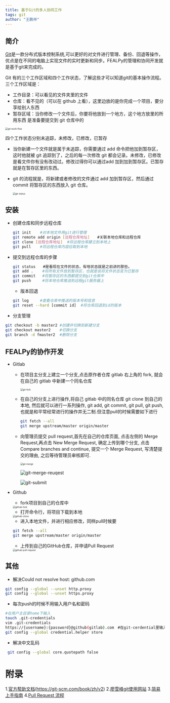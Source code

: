 ```yaml
---
title: 基于Git的多人协同工作
tags: git
author: "王鹏祥"
---
```



## 简介

[Git](https://git-scm.com/)是一款分布式版本控制系统,可以更好的对文件进行管理、备份、回退等操作，优点是在不同的电脑上实现文件的实时更新和同步。FEALPy的管理和协同开发就是基于git来完成的。

Git 有的三个工作区域和四个工作状态，了解这些才可以知道git的基本操作流程。三个工作区域是：

- 工作目录：可以看见的文件夹里的文件
- 仓库：看不见的（可以在 github 上看），这里边放的是你完成一个项目，要分
  享给别人东西
- 暂存区域：当你修改一个文件后，你要将他放到一个地方，这个地方放里的所用东西
  是准备要提交到 git 仓库中的

<img src="/home/wpx/wpx-repository/fealpy/docs/_posts/figures/git-work-flow.jpg" alt="git-work-flow" style="zoom:50%;" />

四个工作状态分别未追踪，未修改，已修改，已暂存

- 当你新建一个文件就是属于未追踪，你需要通过 add 命令把他加到暂存区，这时他就被 git 追踪到了，之后的每一次修改 git 都会记录。未修改，已修改是看文件你有没有改动过。修改过得你可以通过add 加到加到暂存区。已暂存就是在暂存区里的东西。

- git 的流程就是，将新建或者修改的文件通过 add 加到暂存区，然后通过 commit
  将暂存区的东西放入 git 仓库。

  <img src="/home/wpx/wpx-repository/fealpy/docs/_posts/figures/git-status.png" alt="git-status" style="zoom:50%;" />

## 安装

- 创建仓库和同步远程仓库
  ```bash
  git init    #对本地文件用git进行管理
  git remote add origin [远程仓库地址]　　#关联本地仓库和远程仓库
  git clone [远程仓库地址]  #将远程仓库建立到本地上
  git pull    #将远程仓库内容拉取到本地
  ```

- 提交到远程仓库的步骤
  ```bash
  git status　　#是看现在文件的状态，有啥状态就是之前讲的那些。
  git add .    #将所有文件放到暂存区，也就是说将文件状态变为已暂存
  git commit   #将暂存区的东西都提交到git仓库中
  git push     #将本地仓库推送到远程git服务器上
  ```
  
  - 版本回退
  ```bash
  git log     #查看仓库中推送的版本号和信息
  git reset --hard [commit id]  #将仓库回退到id的版本
  ```
  
- 分支管理
 ```bash
git checkout -b master2 #创建并切换到新建分支
git checkout master2    #切换分支
git branch -d fmaster2  #删除分支
 ```

 ## FEALPy的协作开发

- Gitlab
  - 在项目主分支上建立一个分支,点击原作者仓库 gitlab 右上角的 fork, 就会在自己的 gitlab 中新建一个同名仓库

    <img src="figures/git-fork.png" alt="git-fork" style="zoom:50%;" />

  - 在自己的分支上进行操作,将自己 gitlab 中的同名仓库 git clone 到自己的本地, 然后就可以进行一系列操作, git add, git commit, git pull, git push, 也就是和平常经常进行的操作并无二制.但注意pull的时候需要如下进行
  
    ```bash
    git fetch --all
    git merge upstream/master origin/master
    ```
  
  - 向管理员提交 pull request,首先在自己的仓库页面, 点击左侧的 Merge Request,再点击 New Merge Request, 确定上传到哪个分支, 点击 Compare branches and continue, 提交一个 Merge Request, 写清楚提交的理由, 之后等待管理员审核即可.
  
    <img src="figures/git-merge.png" alt="git-merge" style="zoom:50%;" />
  
    ![git-merge-reuqest](figures/git-merge-reuqest.png)
  
    ![git-submit](figures/git-submit.png)
  
- Github

  - fork项目到自己的仓库中

  <img src="/home/wpx/wpx-repository/fealpy/docs/_posts/figures/github-fork.png" alt="github-fork" style="zoom:50%;" />

  - 打开命令行，将项目下载到本地

  <img src="/home/wpx/wpx-repository/fealpy/docs/_posts/figures/github-clone.png" alt="github-clone" style="zoom:50%;" />

  - 进入本地文件，并进行相应修改，同样pull时候要

  ```bash
  git fetch --all
  git merge upstream/master origin/master
  ```

  - 上传到自己的GitHub仓库，并申请Pull Request 

  <img src="/home/wpx/wpx-repository/fealpy/docs/_posts/figures/github-pull-request.png" alt="github-pull-request" style="zoom:50%;" />

## 其他

- 解决Could not resolve host: github.com

```bash
git config --global --unset http.proxy
git config --global --unset https.proxy
```

- 每次push的时候不用输入用户名和密码

```bash
#在用户主目录home下输入
touch .git-credentials
vim .git-credentials
https://{username}:{password}@github(gitlab).com　#在git-cerdential里输入用户信息
git config --global credential.helper store
```

- 解决中文乱码
```bash
 git config --global core.quotepath false
```

# 附录

1.[官方帮助文档]()(https://git-scm.com/book/zh/v2)
2.[廖雪峰git使用网站](https://www.liaoxuefeng.com/wiki/896043488029600)
3.[简易上手指南](https://www.bootcss.com/p/git-guide/)
4.[Pull Request 流程](https://juejin.cn/post/6844903821521469448v)

